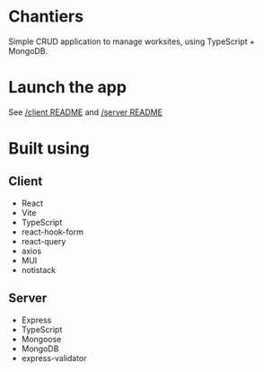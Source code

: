 # Chantiers

Simple CRUD application to manage worksites, using TypeScript + MongoDB.

# Launch the app

See [/client README](https://github.com/Clm-Roig/chantiers/blob/main/client/README.md) and [/server README](https://github.com/Clm-Roig/chantiers/blob/main/server/README.md)

# Built using

## Client
- React
- Vite
- TypeScript
- react-hook-form
- react-query
- axios
- MUI
- notistack

## Server
- Express
- TypeScript
- Mongoose
- MongoDB
- express-validator
